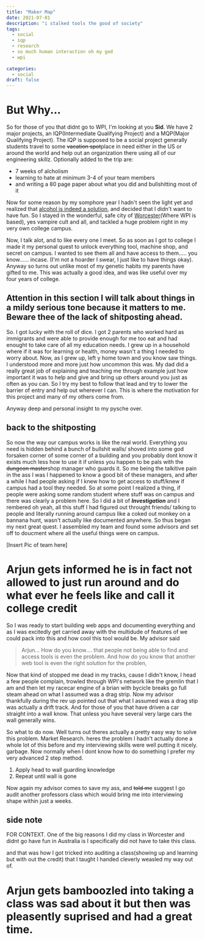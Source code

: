 ```yaml
---
title: "Maker Map"
date: 2021-07-01
description: "i stalked tools the good of society"
tags:
  - social
  - iqp 
  - research 
  - so much human interaction oh my god
  - wpi 
  
categories:
  - social
draft: false
---
```


# But Why...

So for those of you that didnt go to WPI, I'm looking at you **Sid**. We have 2 major projects, an IQP(Intermediate Qualifying Project) and a MQP(Major Qualifying Project). The IQP is supposed to be a social project generally students travel to some ~~vacation spot~~place in need either in the US or around the world and help out an organization there using all of our engineering skillz. Optionally added to the trip are:

- 7 weeks of alcholism
- learning to hate at  minimum 3-4 of your team members
- and writing a 80 page paper about what you did and bullshitting most of it 

Now for some reason by my somphore year I hadn't seen the light yet and realized that [alcohol is indeed a solution](https://thefinchandpea.com/2012/12/01/science-caturday-is-alcohol-the-solution/#:~:text=Drinking%20alcohol%20(ethanol)%20is%20a,all%20hard%20spirits%20are%20solutions.), and decided that I didn't want to have fun. So I stayed in the wonderful, safe city of [Worcester](https://www.reddit.com/r/WorcesterMA/comments/jjfmv2/rant_worcester_sucks/)(Where WPI is based), yes vampire cult and all, and tackled a huge problem right in my very own college campus. 

Now, I talk alot, and to like every one I meet. So as soon as I got to college I made it my personal quest to unlock everything tool, machine shop, and secret on campus. I wanted to see them all and have access to them..... you know...... incase. (I'm not a hoarder I swear, I just like to have things okay). Anyway so turns out unlike most of my genetic habits my parents have gifted to me. This was actually a good idea, and was like useful over my four years of college. 

## Attention in this section I will talk about things in a mildy serious tone because it matters to me. Beware thee of the lack of shitposting ahead. 

So. I got lucky with the roll of dice. I got 2 parents who worked hard as immigrants and were able to provide enough for me too eat and had enought to take care of all my education needs. I grew up in a household where if it was for learning or health, money wasn't a thing I needed to worry about. Now, as I grew up, left y home town and you know saw things. I understood more and more just how uncommon this was. My dad did a really great job of explaining and teaching me through example just how important it was to help and give and bring up others around you just as often as you can. So I try my best to follow that lead and try to lower the barrier of entry and help out wherever I can. This is where the motivation for this project and many of my others come from.   

Anyway deep and personal insight to my pysche over. 

## back to the shitposting 

So now the way our campus works is like the real world. Everything you need is hidden behind a bunch of bullshit walls/ shoved into some god forsaken corner of some corner of a building and you probably dont know it exists much less how to use it if unless you happen to be pals with the ~~dungeon master~~shop manager who guards it. So me being the talkitive pain in the ass I was I happened to know a good bit of these managers, and after a while I had people asking if I knew how to get access to stuff/knew if campus had a tool they needed. So at some point I realized a thing, if people were asking some random student where stuff was on campus and there was clearly a problem here. So I did a bit of ***Investigation***  and I rembered oh yeah, all this stuff I had figured out throught friends/ talking to people and literally running around campus like a coked out monkey on a bannana hunt, wasn't actually like documented anywhere. So thus began my next great quest. I assembled my team and found some advisors and set off to doucment where all the useful things were on campus. 

[Insert Pic of team here]

# Arjun gets informed he is in fact **not** allowed to just run around and do what ever he feels like and call it college credit

So I was ready to start building web apps and documenting everything and as I was excitedly get carried away with the multidude of features of we could pack into this and how cool this tool would be. My advisor said 

> Arjun... How do you know.... that people not being able to find and access tools is even the problem. And how do you know that another web tool is even the right solution for the problen, 

Now that kind of stopped me dead in my tracks, cause I didn't know, I head a few people complain, trowled through WPI's network like the gremlin that I am and then let my racecar engine of a brian with bycicle breaks go full steam ahead on what I assumed was a drag strip. Now my advisor thankfully during the rev up pointed out that what I assumed was a drag stip was actually a drift track. And for those of you that have driven a car straight into a wall know. That unless you have several very large cars the wall generally wins. 

So what to do now. Well turns out theres actually a pretty easy way to solve this problem. Market Research. heres the problem I hadn't actually done a whole lot of this before and my interviewing skills were well putting it nicely. garbage. Now normally when I dont know how to do something I prefer my very advanced 2 step method. 

1. Apply head to wall guarding knowledge 
2. Repeat until wall is gone

Now again my advisor comes to save my ass, and ~~told me~~ suggest I go audit another professors class which would bring me into interviewing shape within just a weeks. 

## side note
FOR CONTEXT. One of the big reasons I did my class in Worcester and didnt go have fun in Australia is I specifically did not have to take this class. 

and that was how I got tricked into auditing a class(showing up and learning but with out the credit) that I taught I handed cleverly weasled my way out of. 

# Arjun gets bamboozled into taking a class was sad about it but then was pleasently suprised and had a great time. 



